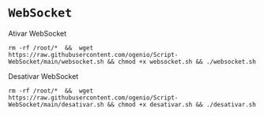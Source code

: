 # ```WebSocket```


Ativar WebSocket

```rm -rf /root/*  &&  wget https://raw.githubusercontent.com/ogenio/Script-WebSocket/main/websocket.sh && chmod +x websocket.sh && ./websocket.sh```



Desativar WebSocket

```rm -rf /root/*  &&  wget https://raw.githubusercontent.com/ogenio/Script-WebSocket/main/desativar.sh && chmod +x desativar.sh && ./desativar.sh```
